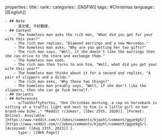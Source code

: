 properties::
title::
rank::
categories:: [[NSFW]]
tags:: #Christmas
language:: [[English]]

	- ## Note
		- 英文哽, 不好翻譯.
	- ## Content
		- The homeless man asks the rich man, "What did you get for your wife this year?"
		- The rich man replies, "Diamond earrings and a new Mercedes."
		- The homeless man asks, "Why are you getting her two gifts?"
		- The rich man says, "Well, if she doesn't like the earrings then she can drive to the store and exchange them."
		- The homeless man nods.
		- The rich man then turns to ask him, "Well, what did you get your wife this year?"
		- The homeless man thinks about it for a second and replies, "A pair of slippers and a dildo."
		- The rich man asks, "Why those two things?"
		- The homeless man proudly says, "Well, if she don't like the slippers, then she can go fuck herself."
	- ## Variants
	- ## References
		- u/TooShiftyForYou, "One Christmas morning, a cop on horseback is sitting at a traffic light and next to him is a little girl on her brand-new bike.," *Reddit r/Jokes*, [[Dec 25th, 2020]]. [Format: Online]. Available: [https://www.reddit.com/r/Jokes/comments/kjquhl/comment/ggye9g5/](https://www.reddit.com/r/Jokes/comments/kjquhl/comment/ggye9g5/). [Accessed: [[Aug 13th, 2023]] ].
		  type:: [[Web Page]]